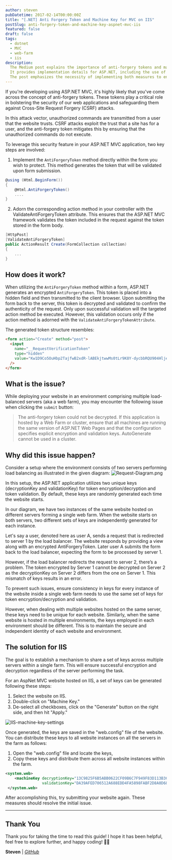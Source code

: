 ```yaml
---
author: steven
pubDatetime: 2017-02-14T00:00:00Z
title: "[.NET] Anti Forgery Token and Machine Key for MVC on IIS"
postSlug: anti-forgery-token-and-machine-key-aspnet-mvc-iis
featured: false
draft: false
tags:
  - dotnet
  - MVC
  - web-farm
  - iis
description:
  The Medium post explains the importance of anti-forgery tokens and machine keys in web application security against CSRF attacks.
  It provides implementation details for ASP.NET, including the use of AntiForgeryToken and configuring the machine key.
  The post emphasizes the necessity of implementing both measures to enhance overall security.
---
```


If you're developing using ASP.NET MVC, it's highly likely that you've come across the concept of anti-forgery tokens.
These tokens play a critical role in bolstering the security of our web applications and safeguarding them against Cross-Site Request Forgery (CSRF) attacks.

In this attack vector, unauthorized commands are transmitted from a user that the website trusts.
CSRF attacks exploit the trust that a site has for a user, and
the anti-forgery token mitigates this by ensuring that the unauthorized commands do not execute.

To leverage this security feature in your ASP.NET MVC application, two key steps are involved:

1. Implement the `AntiForgeryToken` method directly within the form you wish to protect.
   This method generates the token that will be validated upon form submission.

```csharp
@using (Html.BeginForm())
{
    @Html.AntiForgeryToken()
    ....
}
```

2. Adorn the corresponding action method in your controller with the ValidateAntiForgeryToken attribute.
   This ensures that the ASP.NET MVC framework validates the token included in the request against the token stored in the form body.

```csharp
[HttpPost]
[ValidateAntiForgeryToken]
public ActionResult Create(FormCollection collection)
{
    ...
}
```

## How does it work?

When utilizing the `AntiForgeryToken` method within a form, ASP.NET generates an encrypted `AntiForgeryToken`.
This token is placed into a hidden field and then transmitted to the client browser.
Upon submitting the form back to the server, this token is decrypted and validated to confirm the authenticity of the request.
Only upon successful validation will the targeted action method be executed.
However, this validation occurs only if the action method is adorned with the `ValidateAntiForgeryTokenAttribute`.

The generated token structure resembles:

```html
<form action="Create" method="post">
  <input
    name="__RequestVerificationToken"
    type="hidden"
    value="Kw1D9Co5OuHbp2TajfwB2xdR-lABEkjtwwMs0tLr9K8Y-dycbbRQU904HljeF4rBu0DnMpZpCtf1TrAoGmgnMxpeapzJtdR-P0BC3wuAc1-ZaHGSnYeEKoTa9fbMUOFx0"
  />
</form>
```

## What is the issue?

While deploying your website in an environment comprising multiple load-balanced servers (aka a web farm),
you may encounter the following issue when clicking the `submit` button:

> The anti-forgery token could not be decrypted.
> If this application is hosted by a Web Farm or cluster,
> ensure that all machines are running the same version of ASP.NET Web Pages
> and that the configuration specifies explicit encryption and validation keys.
> AutoGenerate cannot be used in a cluster.

## Why did this issue happen?

Consider a setup where the environment consists of two servers performing load balancing as illustrated in the given diagram:
![Request-Diagram.png](/images/dotnet/anti-forgery-token-and-machine-key/Request-Diagram.png)

In this setup, the ASP.NET application utilizes two unique keys (decryptionKey and validationKey) for token encryption/decryption and token validation.
By default, these keys are randomly generated each time the website starts.

In our diagram, we have two instances of the same website hosted on different servers forming a single web farm.
When the website starts on both servers, two different sets of keys are independently generated for each instance.

Let's say a user, denoted here as user A, sends a request that is redirected to server 1 by the load balancer.
The website responds by providing a view along with an encrypted AntiForgeryToken.
Later user A submits the form back to the load balancer, expecting the form to be processed by server 1.

However, if the load balancer redirects the request to server 2, there’s a problem.
The token encrypted by Server 1 cannot be decrypted on Server 2 as the decryptionKey on Server 2 differs from the one on Server 1.
This mismatch of keys results in an error.

To prevent such issues, ensure consistency in keys for every instance of the website inside a single web farm
needs to use the same set of keys for token encryption/decryption and validation.

However, when dealing with multiple websites hosted on the same server,
these keys need to be unique for each website. Similarly, when the same website is hosted in multiple environments,
the keys employed in each environment should be different.
This is to maintain the secure and independent identity of each website and environment.

## The solution for IIS

The goal is to establish a mechanism to share a set of keys across multiple servers within a single farm.
This will ensure successful encryption and decryption regardless of the server performing the task.

For an AspNet MVC website hosted on IIS, a set of keys can be generated following these steps:

1. Select the website on IIS.
2. Double-click on "Machine Key."
3. De-select all checkboxes, click on the "Generate" button on the right side, and then hit "Apply."

![IIS-machine-key-settings](/images/dotnet/anti-forgery-token-and-machine-key/IIS-machine-key.png)

Once generated, the keys are saved in the "web.config" file of the website.
You can distribute these keys to all website instances on all the servers in the farm as follows:

1. Open the "web.config" file and locate the keys,
2. Copy these keys and distribute them across all website instances within the farm.

```xml
<system.web>
    <machineKey decryptionKey="13C9825F6B5ABB0622CF09B6C7F949F83D113B3CC2351438"
                validationKey="DA39AFED706512A688EDD4FA5898FABF2D8A0D6897465093B1237C1D46E34F8E7B0E9A09FFE647CAC32DEFE9AFAEDDE6EFE8FF6CDE0BF27C883277BB3566BFA6" />
 </system.web>
```

After accomplishing this, try submitting your website again. These measures should resolve the initial issue.

---

## Thank You

Thank you for taking the time to read this guide! I hope it has been helpful, feel free to explore further, and happy coding! 🌟✨

**Steven** | *[GitHub](https://github.com/baoduy)*
